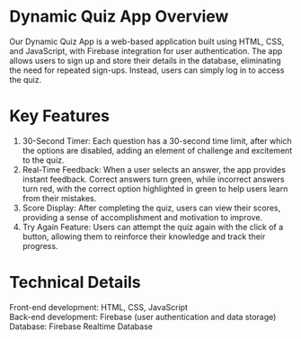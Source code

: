 # Dynamic Quiz App Overview
Our Dynamic Quiz App is a web-based application built using HTML, CSS, and JavaScript, with Firebase integration for user authentication. The app allows users to sign up and store their details in the database, eliminating the need for repeated sign-ups. Instead, users can simply log in to access the quiz.

# Key Features

1) 30-Second Timer: Each question has a 30-second time limit, after which the options are disabled, adding an element of challenge and excitement to the quiz.
2) Real-Time Feedback: When a user selects an answer, the app provides instant feedback. Correct answers turn green, while incorrect answers turn red, with the correct option highlighted in green to help users learn from their mistakes.
3) Score Display: After completing the quiz, users can view their scores, providing a sense of accomplishment and motivation to improve.
4) Try Again Feature: Users can attempt the quiz again with the click of a button, allowing them to reinforce their knowledge and track their progress.

# Technical Details
Front-end development: HTML, CSS, JavaScript <br>
Back-end development: Firebase (user authentication and data storage) <br>
Database: Firebase Realtime Database <br>
